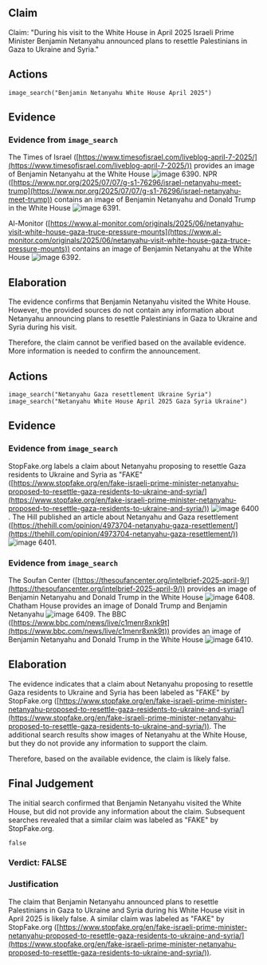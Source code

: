 ## Claim
Claim: "During his visit to the White House in April 2025 Israeli Prime Minister Benjamin Netanyahu announced plans to resettle Palestinians in Gaza to Ukraine and Syria."

## Actions
```
image_search("Benjamin Netanyahu White House April 2025")
```

## Evidence
### Evidence from `image_search`
The Times of Israel ([https://www.timesofisrael.com/liveblog-april-7-2025/](https://www.timesofisrael.com/liveblog-april-7-2025/)) provides an image of Benjamin Netanyahu at the White House ![image 6390](media/2025-08-29_22-45-1756507547-978226.jpg). NPR ([https://www.npr.org/2025/07/07/g-s1-76296/israel-netanyahu-meet-trump](https://www.npr.org/2025/07/07/g-s1-76296/israel-netanyahu-meet-trump)) contains an image of Benjamin Netanyahu and Donald Trump in the White House ![image 6391](media/2025-08-29_22-45-1756507548-282480.jpg).

Al-Monitor ([https://www.al-monitor.com/originals/2025/06/netanyahu-visit-white-house-gaza-truce-pressure-mounts](https://www.al-monitor.com/originals/2025/06/netanyahu-visit-white-house-gaza-truce-pressure-mounts)) contains an image of Benjamin Netanyahu at the White House ![image 6392](media/2025-08-29_22-45-1756507548-666740.jpg).


## Elaboration
The evidence confirms that Benjamin Netanyahu visited the White House. However, the provided sources do not contain any information about Netanyahu announcing plans to resettle Palestinians in Gaza to Ukraine and Syria during his visit.

Therefore, the claim cannot be verified based on the available evidence. More information is needed to confirm the announcement.


## Actions
```
image_search("Netanyahu Gaza resettlement Ukraine Syria")
image_search("Netanyahu White House April 2025 Gaza Syria Ukraine")
```

## Evidence
### Evidence from `image_search`
StopFake.org labels a claim about Netanyahu proposing to resettle Gaza residents to Ukraine and Syria as "FAKE" ([https://www.stopfake.org/en/fake-israeli-prime-minister-netanyahu-proposed-to-resettle-gaza-residents-to-ukraine-and-syria/](https://www.stopfake.org/en/fake-israeli-prime-minister-netanyahu-proposed-to-resettle-gaza-residents-to-ukraine-and-syria/)) ![image 6400](media/2025-08-29_22-46-1756507568-718900.jpg). The Hill published an article about Netanyahu and Gaza resettlement ([https://thehill.com/opinion/4973704-netanyahu-gaza-resettlement/](https://thehill.com/opinion/4973704-netanyahu-gaza-resettlement/)) ![image 6401](media/2025-08-29_22-46-1756507568-949886.jpg).


### Evidence from `image_search`
The Soufan Center ([https://thesoufancenter.org/intelbrief-2025-april-9/](https://thesoufancenter.org/intelbrief-2025-april-9/)) provides an image of Benjamin Netanyahu and Donald Trump in the White House ![image 6408](media/2025-08-29_22-46-1756507582-348945.jpg). Chatham House provides an image of Donald Trump and Benjamin Netanyahu ![image 6409](media/2025-08-29_22-46-1756507582-543717.jpg). The BBC ([https://www.bbc.com/news/live/c1menr8xnk9t](https://www.bbc.com/news/live/c1menr8xnk9t)) provides an image of Benjamin Netanyahu and Donald Trump in the White House ![image 6410](media/2025-08-29_22-46-1756507583-171984.jpg).


## Elaboration
The evidence indicates that a claim about Netanyahu proposing to resettle Gaza residents to Ukraine and Syria has been labeled as "FAKE" by StopFake.org ([https://www.stopfake.org/en/fake-israeli-prime-minister-netanyahu-proposed-to-resettle-gaza-residents-to-ukraine-and-syria/](https://www.stopfake.org/en/fake-israeli-prime-minister-netanyahu-proposed-to-resettle-gaza-residents-to-ukraine-and-syria/)). The additional search results show images of Netanyahu at the White House, but they do not provide any information to support the claim.

Therefore, based on the available evidence, the claim is likely false.


## Final Judgement
The initial search confirmed that Benjamin Netanyahu visited the White House, but did not provide any information about the claim. Subsequent searches revealed that a similar claim was labeled as "FAKE" by StopFake.org.

`false`

### Verdict: FALSE

### Justification
The claim that Benjamin Netanyahu announced plans to resettle Palestinians in Gaza to Ukraine and Syria during his White House visit in April 2025 is likely false. A similar claim was labeled as "FAKE" by StopFake.org ([https://www.stopfake.org/en/fake-israeli-prime-minister-netanyahu-proposed-to-resettle-gaza-residents-to-ukraine-and-syria/](https://www.stopfake.org/en/fake-israeli-prime-minister-netanyahu-proposed-to-resettle-gaza-residents-to-ukraine-and-syria/)).
